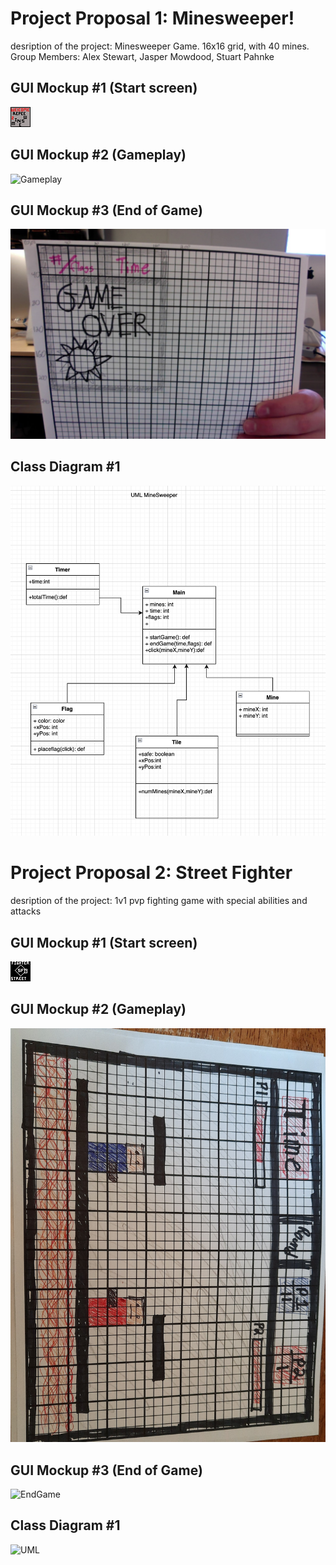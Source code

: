 # Project Proposal 1: Minesweeper!
desription of the project: Minesweeper Game. 16x16 grid, with 40 mines.
Group Members: Alex Stewart, Jasper Mowdood, Stuart Pahnke

## GUI Mockup #1 (Start screen)

![start Screen](https://github.com/AlexDStew1209/ProjectProposalA3/blob/main/images/StartScreen.png?raw=true)

## GUI Mockup #2 (Gameplay)

![Gameplay]()

## GUI Mockup #3 (End of Game)

![End of Game](https://github.com/AlexDStew1209/ProjectProposalA3/blob/main/images/GUIMockup2.jpg?raw=true)

## Class Diagram #1
![UML ](https://github.com/AlexDStew1209/ProjectProposalA3/blob/main/images/minesweeperUML.png?raw=true)
# Project Proposal 2: Street Fighter
desription of the project: 1v1 pvp fighting game with special abilities and attacks

## GUI Mockup #1 (Start screen)

![start Screen](https://github.com/AlexDStew1209/ProjectProposalA3/blob/main/images/StreetFighter.png?raw=true)

## GUI Mockup #2 (Gameplay)

![Gameplay](https://github.com/AlexDStew1209/ProjectProposalA3/blob/main/images/gui2StreetFighter.jpg?raw=true)

## GUI Mockup #3  (End of Game)

![EndGame]()


## Class Diagram #1

![UML]()

